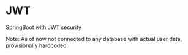 # JWT
SpringBoot with JWT security


Note: As of now not connected to any database with actual user data, provisionally hardcoded
